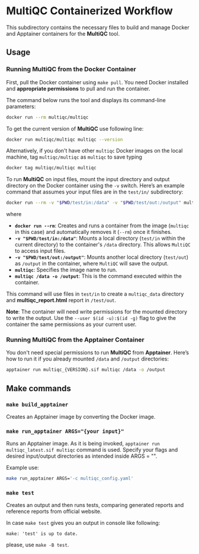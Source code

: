 # MultiQC Containerized Workflow

This subdirectory contains the necessary files to build and manage Docker and Apptainer containers for the **MultiQC** tool.

## Usage

### Running MultiQC from the Docker Container

First, pull the Docker container using `make pull`. You need Docker installed and **appropriate permissions** to pull and run the container.


The command below runs the tool and displays its command-line parameters:

```bash
docker run --rm multiqc/multiqc
```
To get the current version of **MultiQC** use following line:
```bash
docker run multiqc/multiqc multiqc --version
```

Alternatively, if you don't have other `multiqc` Docker images on the local machine, tag `multiqc/multiqc` as `multiqc` to save typing

```bash
docker tag multiqc/multiqc multiqc
```

To run **MultiQC** on input files, mount the input directory and output directory on the Docker container using the `-v` switch. Here’s an example command that assumes your input files are in the `test/in/` subdirectory:

```bash
docker run --rm -v "$PWD/test/in:/data" -v "$PWD/test/out:/output" multiqc multiqc /data -o /output
```
where
- **`docker run --rm`**: Creates and runs a container from the image (`multiqc` in this case) and automatically removes it (`--rm`) once it finishes.
- **`-v "$PWD/test/in:/data"`**: Mounts a local directory (`test/in` within the current directory) to the container's `/data` directory. This allows `MultiQC` to access input files.
- **`-v "$PWD/test/out:/output"`**: Mounts another local directory (`test/out`) as `/output` in the container, where `MultiQC` will save the output.
- **`multiqc`**: Specifies the image name to run.
- **`multiqc /data -o /output`**: This is the command executed within the container.

   
This command will use files in `test/in` to create a `multiqc_data` directory and **multiqc_report.html** report in `/test/out`.

**Note**: The container will need write permissions for the mounted directory to write the output. Use the `--user $(id -u):$(id -g)` flag to give the container the same permissions as your current user.

### Running MultiQC from the Apptainer Container

You don't need special permissions to run **MultiQC** from **Apptainer**. Here’s how to run it if you already mounted `/data` and `/output` directories:

```bash
apptainer run multiqc_{VERSION}.sif multiqc /data -o /output
```

## Make commands

### `make build_apptainer`

Creates an Apptainer image by converting the Docker image.

### `make run_apptainer ARGS="{your input}"`
Runs an Apptainer image. As it is being invoked, `apptainer run multiqc_latest.sif multiqc` command is used. Specify your flags and desired input/output directories as intended inside ARGS = "".

Example use: 
``` bash
make run_apptainer ARGS='-c multiqc_config.yaml'
```
### `make test`
Creates an output and then runs tests, comparing generated reports and reference reports from official website.

In case `make test` gives you an output in console like following:
```
make: 'test' is up to date.
```
please, use `make -B test`.
